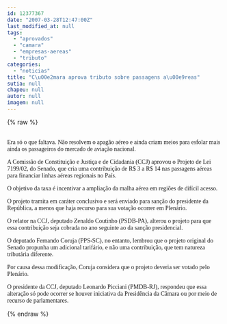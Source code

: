 ```yaml
---
id: 12377367
date: "2007-03-28T12:47:00Z"
last_modified_at: null
tags:
  - "aprovados"
  - "camara"
  - "empresas-aereas"
  - "tributo"
categories:
  - "noticias"
title: "C\u00e2mara aprova tributo sobre passagens a\u00e9reas"
sutia: null
chapeu: null
autor: null
imagem: null
---
```

{% raw %}
<p><P><BR><FONT face=Verdana>Era só o que faltava. Não resolvem o apagão aéreo e ainda criam meios para esfolar mais ainda os passageiros do mercado de aviação nacional.</FONT></P></p>
<p><P><FONT face=Verdana>A Comissão de Constituição e Justiça e de Cidadania (CCJ) aprovou o Projeto de Lei 7199/02, do Senado, que cria uma contribuição de R$ 3 a R$ 14 nas passagens aéreas para financiar linhas aéreas regionais no País. </FONT></P></p>
<p><P><FONT face=Verdana>O objetivo da taxa é incentivar a ampliação da malha aérea em regiões de difícil acesso. </FONT></P></p>
<p><P><FONT face=Verdana>O projeto tramita em caráter conclusivo e será enviado para sanção do presidente da República, a menos que haja recurso para sua votação ocorrer em Plenário.</FONT></P></p>
<p><P><FONT face=Verdana>O relator na CCJ, deputado Zenaldo Coutinho (PSDB-PA), alterou o projeto para que essa contribuição seja cobrada no ano seguinte ao da sanção presidencial. </FONT></P></p>
<p><P><FONT face=Verdana>O deputado Fernando Coruja (PPS-SC), no entanto, lembrou que o projeto original do Senado propunha um adicional tarifário, e não uma contribuição, que tem natureza tributária diferente. </FONT></P></p>
<p><P><FONT face=Verdana>Por causa dessa modificação, Coruja considera que o projeto deveria ser votado pelo Plenário.</FONT></P></p>
<p><P><FONT face=Verdana>O presidente da CCJ, deputado Leonardo Picciani (PMDB-RJ), respondeu que essa alteração só pode ocorrer se houver iniciativa da Presidência da Câmara ou por meio de recurso de parlamentares.</FONT></P> </p>
{% endraw %}